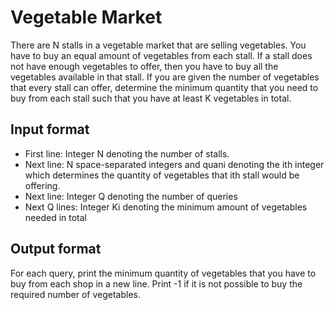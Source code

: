 # Vegetable Market

There are N stalls in a vegetable market that are selling vegetables. You have to buy an equal amount of vegetables from each stall. If a stall does not have enough vegetables to offer, then you have to buy all the vegetables available in that stall. If you are given the number of vegetables that every stall can offer, determine the minimum quantity that you need to buy from each stall such that you have at least K vegetables in total.

## Input format

- First line: Integer N denoting the number of stalls.
- Next line: N space-separated integers and quani denoting the ith integer which determines the quantity of vegetables that ith stall would be offering.
- Next line: Integer Q denoting the number of queries
- Next Q lines: Integer Ki denoting the minimum amount of vegetables needed in total

## Output format

For each query, print the minimum quantity of vegetables that you have to buy from each shop in a new line. Print -1 if it is not possible to buy the required number of vegetables.
